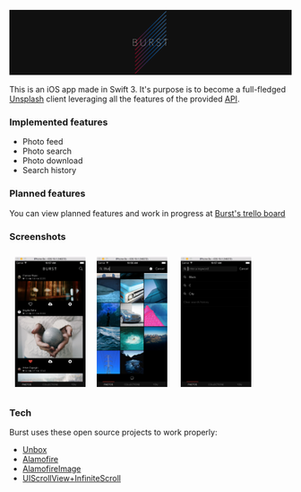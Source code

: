 ![Burst](https://raw.githubusercontent.com/MindaugasJucius/Burst_App/master/Screenshots/Splash.png)


This is an iOS app made in Swift 3. It's purpose is to become a full-fledged [Unsplash](unsplash.com) client leveraging all the features of the provided [API](https://unsplash.com/documentation). 

### Implemented features

- Photo feed
- Photo search
- Photo download
- Search history

### Planned features

You can view planned features and work in progress at [Burst's trello board](https://trello.com/b/gDcCs5P9/burst-app)

### Screenshots


<img src="https://raw.githubusercontent.com/MindaugasJucius/Burst_App/master/Screenshots/feed.png" width="25%" align="left" hspace="10" vspace="10">
<img src="https://raw.githubusercontent.com/MindaugasJucius/Burst_App/master/Screenshots/search.png" width="25%" hspace="10" vspace="10">
<img src="https://raw.githubusercontent.com/MindaugasJucius/Burst_App/master/Screenshots/history.png" width="25%" hspace="10" vspace="10">

### Tech

Burst uses these open source projects to work properly:
 - [Unbox](https://github.com/JohnSundell/Unbox)
 - [Alamofire](https://github.com/Alamofire/Alamofire)
 - [AlamofireImage](https://github.com/Alamofire/AlamofireImage)
 - [UIScrollView+InfiniteScroll](https://github.com/pronebird/UIScrollView-InfiniteScroll)
